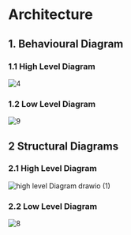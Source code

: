 
# Architecture

## 1. Behavioural Diagram

### 1.1 High Level Diagram

![4](https://user-images.githubusercontent.com/46949702/157837592-a2a2ccb4-a6a8-4276-bd56-110163832385.png)

### 1.2 Low Level Diagram
![9](https://user-images.githubusercontent.com/46949702/157950670-941a4db2-ed1b-4f6f-85f1-cfdef597af3a.png)


## 2 Structural Diagrams

### 2.1 High Level Diagram

![high level Diagram drawio (1)](https://user-images.githubusercontent.com/98879965/157892721-2af75ecb-1b57-4154-a405-aa846e938638.png)



### 2.2 Low Level Diagram

![8](https://user-images.githubusercontent.com/46949702/157950089-39217c4e-edc3-4bc4-b562-7c209218cc3b.png)



